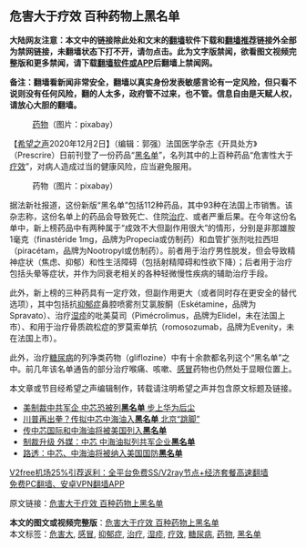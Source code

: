 <h2>危害大于疗效 百种药物上黑名单</h2> <p class="notice"><b>大陆网友注意：本文中的链接除此处和文末的<a href="https://github.com/bannedbook/fanqiang" >翻墙</a>软件下载和<a href="https://github.com/killgcd/justmysocks/blob/master/README.md">翻墙推荐</a>链接外全部为禁网链接，未翻墙状态下打不开，请勿点击。此为文字版禁闻，欲看图文视频完整版和更多禁闻，请下载<a href="https://github.com/bannedbook/fanqiang">翻墙软件或APP</a>后翻墙上禁闻网。</p><p>备注：翻墙看新闻非常安全，翻墙以真实身份发表敏感言论有一定风险，但只看不说则没有任何风险，翻的人太多，政府管不过来，也不管。信息自由是天赋人权，请放心大胆的翻墙。</b></p>  <div class="entry"> <figure><figcaption><a href="https://www.bannedbook.org/bnews/tag/%e8%8d%af%e7%89%a9/" class="st_tag internal_tag" rel="tag" title="标签 药物 下的日志">药物</a>（图片：pixabay）</figcaption></figure> <p>【<span class='wp_keywordlink_affiliate'><a href="https://www.soundofhope.org" title="希望之声" target="_blank">希望之声</a></span>2020年12月2日】（编辑：郭强）法国医学杂志《开具处方》（Prescrire）日前刊登了一份药品“<a href="https://www.bannedbook.org/bnews/tag/%E9%BB%91%E5%90%8D%E5%8D%95/" class="st_tag internal_tag" rel="tag" title="标签 黑名单 下的日志">黑名单</a>”，名列其中的上百种药品“危害性大于<a href="https://www.bannedbook.org/bnews/tag/%E7%96%97%E6%95%88/" class="st_tag internal_tag" rel="tag" title="标签 疗效 下的日志">疗效</a>”，对病人造成过当的健康风险，应当避免服用。</p> <figure><figcaption>药物（图片：pixabay）</figcaption></figure> <p>据法新社报道，这份新版“黑名单”包括112种药品，其中93种在法国上市销售。该杂志称，这份名单上的药品会导致死亡、住院<a href="https://www.bannedbook.org/bnews/tag/%e6%b2%bb%e7%96%97/" class="st_tag internal_tag" rel="tag" title="标签 治疗 下的日志">治疗</a>、或者严重后果。在今年这份名单中，新上榜药品中有两种属于“成效不大但副作用很大”的情形，分别是非那雄胺1毫克（finastéride 1mg，品牌为Propecia或仿制药）和血管扩张剂吡拉西坦（piracétam，品牌为Nootropyl或仿制药）。前者用于治疗男性脱发，但会导致精神症状（焦虑、抑郁）和性生活障碍（包括射精障碍和性欲下降）；后者用于治疗包括头晕等症状，并作为同衰老相关的各种轻微慢性疾病的辅助治疗手段。</p>  <p>此外，新上榜的三种药具有一定疗效，但副作用更大（或者同时存在更安全的替代选项），其中包括抗<a href="https://www.bannedbook.org/bnews/tag/%e6%8a%91%e9%83%81%e7%97%87/" class="st_tag internal_tag" rel="tag" title="标签 抑郁症 下的日志">抑郁症</a>鼻腔喷雾剂艾氯胺酮（Eskétamine，品牌为Spravato）、治疗<a href="https://www.bannedbook.org/bnews/tag/%e6%b9%bf%e7%96%b9/" class="st_tag internal_tag" rel="tag" title="标签 湿疹 下的日志">湿疹</a>的吡美莫司（Pimécrolimus，品牌为Elidel，未在法国上市）、和用于治疗骨质疏松症的罗莫索单抗（romosozumab，品牌为Evenity，未在法国上市）。</p> <p>此外，治疗<a href="https://www.bannedbook.org/bnews/tag/%e7%b3%96%e5%b0%bf%e7%97%85/" class="st_tag internal_tag" rel="tag" title="标签 糖尿病 下的日志">糖尿病</a>的列净类药物（gliflozine）中有十余款都名列这个“黑名单”之中。前几年该名单通告的部分治疗喉痛、咳嗽、<a href="https://www.bannedbook.org/bnews/tag/%E6%84%9F%E5%86%92/" class="st_tag internal_tag" rel="tag" title="标签 感冒 下的日志">感冒</a>药物也仍然处于显眼位置上。</p>  <p>本文章或节目经希望之声编辑制作，转载请注明希望之声并包含原文标题及链接。</p> <ul class='op-related-articles' title='相关阅读'> <li><a href='https://www.bannedbook.org/bnews/taiwannews/20201201/1440040.html' target='_blank'>美制裁中共军企 中芯恐被列<b>黑名单</b> 步上华为后尘</a></li> <li><a href='https://www.bannedbook.org/bnews/cnnews/20201201/1439853.html' target='_blank'>川普再出拳？传拟中芯中海油入<b>黑名单</b> 北京“跳脚”</a></li> <li><a href='https://www.bannedbook.org/bnews/bannedvideo/20201201/1439772.html' target='_blank'>传中芯国际和中海油将被美国列入<b>黑名单</b></a></li> <li><a href='https://www.bannedbook.org/bnews/taiwannews/20201130/1439519.html' target='_blank'>制裁升级 外媒：中芯 中海油拟列共军企业<b>黑名单</b></a></li> <li><a href='https://www.bannedbook.org/bnews/finance/20201130/1439413.html' target='_blank'>路透：中芯、中海油将被纳入美国国防<b>黑名单</b></a></li> </ul> <p class="texttj"> <a href="https://github.com/bannedbook/fanqiang/wiki/V2ray%E6%9C%BA%E5%9C%BA" target="_blank">V2free机场25%引荐返利：全平台免费SS/V2ray节点+经济套餐高速翻墙</a><br/> <a href="https://github.com/bannedbook/fanqiang/wiki/%E7%A6%81%E9%97%BB%E7%BD%91%E5%AE%89%E5%8D%93%E7%BF%BB%E5%A2%99%E6%96%B0%E9%97%BBAPP" target="_blank">免费PC翻墙、安卓VPN翻墙APP</a></p><p>原文链接：<a class="src_link"  href="https://www.soundofhope.org/post/448900" target="_blank">危害大于疗效 百种药物上黑名单</a></p> <a name='sharetosocial'></a>       <div><b>本文的图文或视频完整版</b>：<a href='https://www.bannedbook.org/bnews/comments/20201202/1440840.html'>危害大于疗效 百种药物上黑名单</a></div>  </div><!--END ENTRY--> <div class="postfooter"> <div>本文标签：<a href="https://www.bannedbook.org/bnews/tag/%E5%8D%B1%E5%AE%B3%E5%A4%A7/" rel="tag">危害大</a>, <a href="https://www.bannedbook.org/bnews/tag/%E6%84%9F%E5%86%92/" rel="tag">感冒</a>, <a href="https://www.bannedbook.org/bnews/tag/%e6%8a%91%e9%83%81%e7%97%87/" rel="tag">抑郁症</a>, <a href="https://www.bannedbook.org/bnews/tag/%e6%b2%bb%e7%96%97/" rel="tag">治疗</a>, <a href="https://www.bannedbook.org/bnews/tag/%e6%b9%bf%e7%96%b9/" rel="tag">湿疹</a>, <a href="https://www.bannedbook.org/bnews/tag/%E7%96%97%E6%95%88/" rel="tag">疗效</a>, <a href="https://www.bannedbook.org/bnews/tag/%e7%b3%96%e5%b0%bf%e7%97%85/" rel="tag">糖尿病</a>, <a href="https://www.bannedbook.org/bnews/tag/%e8%8d%af%e7%89%a9/" rel="tag">药物</a>, <a href="https://www.bannedbook.org/bnews/tag/%E9%BB%91%E5%90%8D%E5%8D%95/" rel="tag">黑名单</a></div>  </div><!--END POSTFOOTER--> 